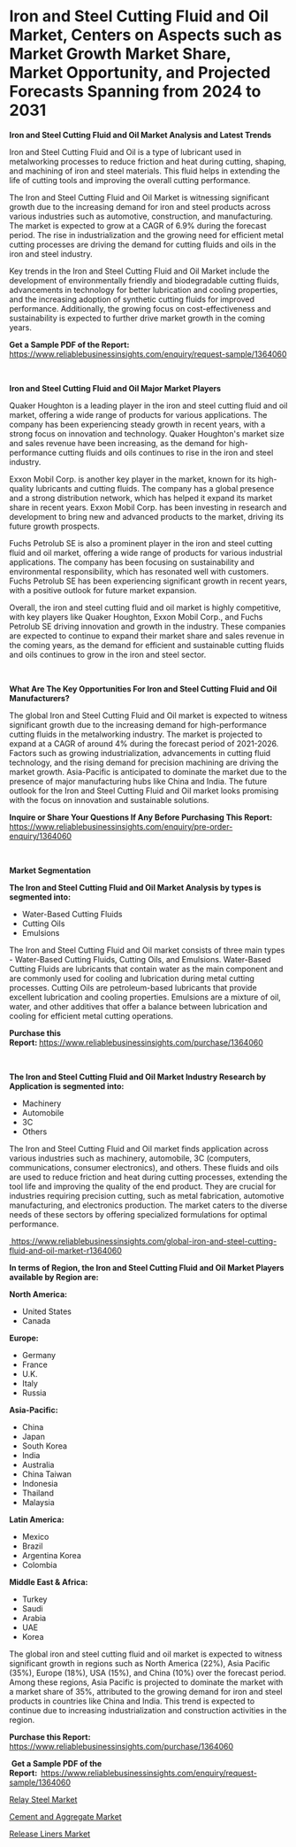 <p><h1>Iron and Steel Cutting Fluid and Oil Market, Centers on Aspects such as Market Growth Market Share, Market Opportunity, and Projected Forecasts Spanning from 2024 to 2031</h1></p><p><strong>Iron and Steel Cutting Fluid and Oil Market Analysis and Latest Trends</strong></p>
<p><p>Iron and Steel Cutting Fluid and Oil is a type of lubricant used in metalworking processes to reduce friction and heat during cutting, shaping, and machining of iron and steel materials. This fluid helps in extending the life of cutting tools and improving the overall cutting performance.</p><p>The Iron and Steel Cutting Fluid and Oil Market is witnessing significant growth due to the increasing demand for iron and steel products across various industries such as automotive, construction, and manufacturing. The market is expected to grow at a CAGR of 6.9% during the forecast period. The rise in industrialization and the growing need for efficient metal cutting processes are driving the demand for cutting fluids and oils in the iron and steel industry.</p><p>Key trends in the Iron and Steel Cutting Fluid and Oil Market include the development of environmentally friendly and biodegradable cutting fluids, advancements in technology for better lubrication and cooling properties, and the increasing adoption of synthetic cutting fluids for improved performance. Additionally, the growing focus on cost-effectiveness and sustainability is expected to further drive market growth in the coming years.</p></p>
<p><strong>Get a Sample PDF of the Report:&nbsp;</strong> <a href="https://www.reliablebusinessinsights.com/enquiry/request-sample/1364060">https://www.reliablebusinessinsights.com/enquiry/request-sample/1364060</a></p>
<p>&nbsp;</p>
<p><strong>Iron and Steel Cutting Fluid and Oil Major Market Players</strong></p>
<p><p>Quaker Houghton is a leading player in the iron and steel cutting fluid and oil market, offering a wide range of products for various applications. The company has been experiencing steady growth in recent years, with a strong focus on innovation and technology. Quaker Houghton's market size and sales revenue have been increasing, as the demand for high-performance cutting fluids and oils continues to rise in the iron and steel industry.</p><p>Exxon Mobil Corp. is another key player in the market, known for its high-quality lubricants and cutting fluids. The company has a global presence and a strong distribution network, which has helped it expand its market share in recent years. Exxon Mobil Corp. has been investing in research and development to bring new and advanced products to the market, driving its future growth prospects.</p><p>Fuchs Petrolub SE is also a prominent player in the iron and steel cutting fluid and oil market, offering a wide range of products for various industrial applications. The company has been focusing on sustainability and environmental responsibility, which has resonated well with customers. Fuchs Petrolub SE has been experiencing significant growth in recent years, with a positive outlook for future market expansion.</p><p>Overall, the iron and steel cutting fluid and oil market is highly competitive, with key players like Quaker Houghton, Exxon Mobil Corp., and Fuchs Petrolub SE driving innovation and growth in the industry. These companies are expected to continue to expand their market share and sales revenue in the coming years, as the demand for efficient and sustainable cutting fluids and oils continues to grow in the iron and steel sector.</p></p>
<p>&nbsp;</p>
<p><strong>What Are The Key Opportunities For Iron and Steel Cutting Fluid and Oil Manufacturers?</strong></p>
<p><p>The global Iron and Steel Cutting Fluid and Oil market is expected to witness significant growth due to the increasing demand for high-performance cutting fluids in the metalworking industry. The market is projected to expand at a CAGR of around 4% during the forecast period of 2021-2026. Factors such as growing industrialization, advancements in cutting fluid technology, and the rising demand for precision machining are driving the market growth. Asia-Pacific is anticipated to dominate the market due to the presence of major manufacturing hubs like China and India. The future outlook for the Iron and Steel Cutting Fluid and Oil market looks promising with the focus on innovation and sustainable solutions.</p></p>
<p><strong>Inquire or Share Your Questions If Any Before Purchasing This Report:</strong> <a href="https://www.reliablebusinessinsights.com/enquiry/pre-order-enquiry/1364060">https://www.reliablebusinessinsights.com/enquiry/pre-order-enquiry/1364060</a></p>
<p>&nbsp;</p>
<p><strong>Market Segmentation</strong></p>
<p><strong>The Iron and Steel Cutting Fluid and Oil Market Analysis by types is segmented into:</strong></p>
<p><ul><li>Water-Based Cutting Fluids</li><li>Cutting Oils</li><li>Emulsions</li></ul></p>
<p><p>The Iron and Steel Cutting Fluid and Oil market consists of three main types - Water-Based Cutting Fluids, Cutting Oils, and Emulsions. Water-Based Cutting Fluids are lubricants that contain water as the main component and are commonly used for cooling and lubrication during metal cutting processes. Cutting Oils are petroleum-based lubricants that provide excellent lubrication and cooling properties. Emulsions are a mixture of oil, water, and other additives that offer a balance between lubrication and cooling for efficient metal cutting operations.</p></p>
<p><strong>Purchase this Report:&nbsp;</strong><a href="https://www.reliablebusinessinsights.com/purchase/1364060">https://www.reliablebusinessinsights.com/purchase/1364060</a></p>
<p>&nbsp;</p>
<p><strong>The Iron and Steel Cutting Fluid and Oil Market Industry Research by Application is segmented into:</strong></p>
<p><ul><li>Machinery</li><li>Automobile</li><li>3C</li><li>Others</li></ul></p>
<p><p>The Iron and Steel Cutting Fluid and Oil market finds application across various industries such as machinery, automobile, 3C (computers, communications, consumer electronics), and others. These fluids and oils are used to reduce friction and heat during cutting processes, extending the tool life and improving the quality of the end product. They are crucial for industries requiring precision cutting, such as metal fabrication, automotive manufacturing, and electronics production. The market caters to the diverse needs of these sectors by offering specialized formulations for optimal performance.</p></p>
<p><a href="https://www.reliablebusinessinsights.com/global-iron-and-steel-cutting-fluid-and-oil-market-r1364060">&nbsp;https://www.reliablebusinessinsights.com/global-iron-and-steel-cutting-fluid-and-oil-market-r1364060</a></p>
<p><strong>In terms of Region, the Iron and Steel Cutting Fluid and Oil Market Players available by Region are:</strong></p>
<p>
    <p> <strong> North America: </strong>
        <ul>
            <li>United States</li>
            <li>Canada</li>
        </ul>
        </p> 
    <p> <strong> Europe: </strong>
        <ul>
            <li>Germany</li>
            <li>France</li>
            <li>U.K.</li>
            <li>Italy</li>
            <li>Russia</li>
        </ul>
        </p> 
    <p> <strong> Asia-Pacific: </strong>
        <ul>
            <li>China</li>
            <li>Japan</li>
            <li>South Korea</li>
            <li>India</li>
            <li>Australia</li>
            <li>China Taiwan</li>
            <li>Indonesia</li>
            <li>Thailand</li>
            <li>Malaysia</li>
        </ul>
        </p> 
    <p> <strong> Latin America: </strong>
        <ul>
            <li>Mexico</li>
            <li>Brazil</li>
            <li>Argentina Korea</li>
            <li>Colombia</li>
        </ul>
        </p> 
    <p> <strong> Middle East & Africa: </strong>
        <ul>
            <li>Turkey</li>
            <li>Saudi</li>
            <li>Arabia</li>
            <li>UAE</li>
            <li>Korea</li>
        </ul>
    </p>
    </p>
<p><p>The global iron and steel cutting fluid and oil market is expected to witness significant growth in regions such as North America (22%), Asia Pacific (35%), Europe (18%), USA (15%), and China (10%) over the forecast period. Among these regions, Asia Pacific is projected to dominate the market with a market share of 35%, attributed to the growing demand for iron and steel products in countries like China and India. This trend is expected to continue due to increasing industrialization and construction activities in the region.</p></p>
<p><strong>Purchase this Report: </strong><a href="https://www.reliablebusinessinsights.com/purchase/1364060">https://www.reliablebusinessinsights.com/purchase/1364060</a></p>
<p>&nbsp;<strong>Get a Sample PDF of the Report:&nbsp;&nbsp;</strong><a href="https://www.reliablebusinessinsights.com/enquiry/request-sample/1364060">https://www.reliablebusinessinsights.com/enquiry/request-sample/1364060</a></p>
<p><strong></strong></p>
<p><p><a href="https://medium.com/@tankuser238_5568/relay-steel-market-size-share-analysis-growth-trends-forecasts-2024-2031-55a8480577c7">Relay Steel Market</a></p><p><a href="https://medium.com/@richard_ellings/cement-and-aggregate-market-analysis-report-global-insights-by-region-type-aggregate-cement-07dee5873721">Cement and Aggregate Market</a></p><p><a href="https://medium.com/@ransomohns/release-liners-market-analysis-report-global-insights-by-region-type-release-linear-ca8a3f1ed6ba">Release Liners Market</a></p></p>